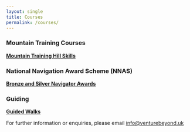 ```yaml
---
layout: single
title: Courses
permalink: /courses/
---
```


### Mountain Training Courses
**[Mountain Training Hill Skills](/venturebeyond/hillskills/)**

### National Navigation Award Scheme (NNAS)
**[Bronze and Silver Navigator Awards](/venturebeyond/nnas)**

### Guiding
**[Guided Walks](/venturebeyond/guidedwalks)**



For further information or enquiries, please email info@venturebeyond.uk
